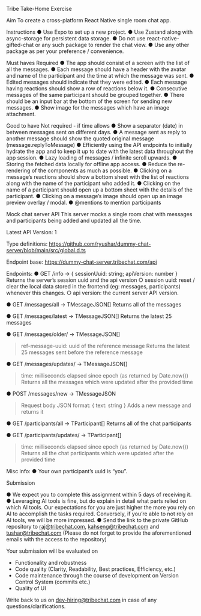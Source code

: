 Tribe
Take-Home Exercise

Aim
To create a cross-platform React Native single room chat app.

Instructions
● Use Expo to set up a new project.
● Use Zustand along with async-storage for persistent data storage.
● Do not use react-native-gifted-chat or any such package to render the chat view.
● Use any other package as per your preference / convenience.

Must haves
Required
● The app should consist of a screen with the list of all the messages.
● Each message should have a header with the avatar and name of the participant and the time at which the message was sent.
● Edited messages should indicate that they were edited.
● Each message having reactions should show a row of reactions below it.
● Consecutive messages of the same participant should be grouped together.
● There should be an input bar at the bottom of the screen for sending new messages.
● Show image for the messages which have an image attachment.

Good to have
Not required - if time allows
● Show a separator (date) in between messages sent on different days.
● A message sent as reply to another message should show the quoted original message (message.replyToMessage)
● Efficiently using the API endpoints to initially hydrate the app and to keep it up to date with the latest data throughout the app session.
● Lazy loading of messages / infinite scroll upwards.
● Storing the fetched data locally for offline app access.
● Reduce the re-rendering of the components as much as possible.
● Clicking on a message’s reactions should show a bottom sheet with the list of reactions along with the name of the participant who added it.
● Clicking on the name of a participant should open up a bottom sheet with the details of the participant.
● Clicking on a message’s image should open up an image preview overlay / modal.
● @mentions to mention participants

Mock chat server API
This server mocks a single room chat with messages and participants being added and updated all the time.

Latest API Version: 1

Type definitions:
https://github.com/ryushar/dummy-chat-server/blob/main/src/global.d.ts

Endpoint base:
https://dummy-chat-server.tribechat.com/api

Endpoints:
● GET /info -> { sessionUuid: string; apiVersion: number }
Returns the server’s session uuid and the api version
○ session uuid: reset / clear the local data stored in the frontend (eg: messages, participants) whenever this changes.
○ api version: the current server API version.

● GET /messages/all -> TMessageJSON[]
Returns all of the messages

● GET /messages/latest -> TMessageJSON[]
Returns the latest 25 messages

● GET /messages/older/<ref-message-uuid> -> TMessageJSON[]

> ref-message-uuid: uuid of the reference message
> Returns the latest 25 messages sent before the reference message

● GET /messages/updates/<time> -> TMessageJSON[]

> time: milliseconds elapsed since epoch (as returned by Date.now())
> Returns all the messages which were updated after the provided time

● POST /messages/new -> TMessageJSON

> Request body JSON format: { text: string }
> Adds a new message and returns it

● GET /participants/all -> TParticipant[]
Returns all of the chat participants

● GET /participants/updates/<time> -> TParticipant[]

> time: milliseconds elapsed since epoch (as returned by Date.now())
> Returns all the chat participants which were updated after the provided time

Misc info:
● Your own participant’s uuid is “you”.

Submission

● We expect you to complete this assignment within 5 days of receiving it.
● Leveraging AI tools is fine, but do explain in detail what parts relied on which AI tools. Our expectations for you are just higher the more you rely on AI to accomplish the tasks required. Conversely, if you’re able to not rely on AI tools, we will be more impressed.
● Send the link to the private GitHub repository to raj@tribechat.com, kahseng@tribechat.com and tushar@tribechat.com (Please do not forget to provide the aforementioned emails with the access to the repository)

Your submission will be evaluated on

- Functionality and robustness
- Code quality (Clarity, Readability, Best practices, Efficiency, etc.)
- Code maintenance through the course of development on Version Control System (commits etc.)
- Quality of UI

Write back to us on dev-hiring@tribechat.com in case of any questions/clarifications.
